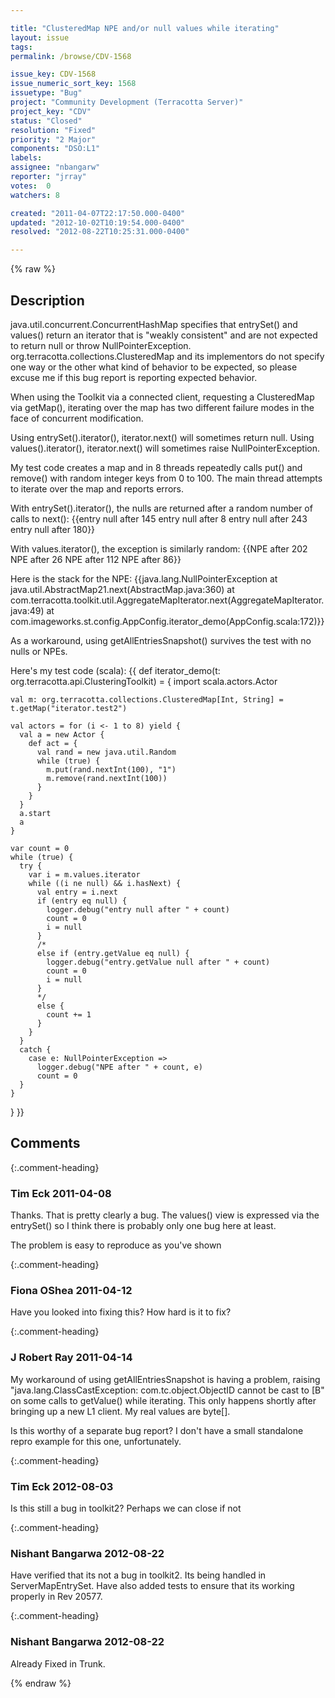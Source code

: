 ```yaml
---

title: "ClusteredMap NPE and/or null values while iterating"
layout: issue
tags: 
permalink: /browse/CDV-1568

issue_key: CDV-1568
issue_numeric_sort_key: 1568
issuetype: "Bug"
project: "Community Development (Terracotta Server)"
project_key: "CDV"
status: "Closed"
resolution: "Fixed"
priority: "2 Major"
components: "DSO:L1"
labels: 
assignee: "nbangarw"
reporter: "jrray"
votes:  0
watchers: 8

created: "2011-04-07T22:17:50.000-0400"
updated: "2012-10-02T10:19:54.000-0400"
resolved: "2012-08-22T10:25:31.000-0400"

---
```




{% raw %}



## Description

<div markdown="1" class="description">

java.util.concurrent.ConcurrentHashMap specifies that entrySet() and values() return an iterator that is "weakly consistent" and are not expected to return null or throw NullPointerException. org.terracotta.collections.ClusteredMap and its implementors do not specify one way or the other what kind of behavior to be expected, so please excuse me if this bug report is reporting expected behavior.

When using the Toolkit via a connected client, requesting a ClusteredMap via getMap(), iterating over the map has two different failure modes in the face of concurrent modification.

Using entrySet().iterator(), iterator.next() will sometimes return null.
Using values().iterator(), iterator.next() will sometimes raise NullPointerException.

My test code creates a map and in 8 threads repeatedly calls put() and remove() with random integer keys from 0 to 100. The main thread attempts to iterate over the map and reports errors.

With entrySet().iterator(), the nulls are returned after a random number of calls to next():
\{\{entry null after 145
entry null after 8
entry null after 243
entry null after 180\}\}

With values.iterator(), the exception is similarly random:
\{\{NPE after 202
NPE after 26
NPE after 112
NPE after 86\}\}

Here is the stack for the NPE:
\{\{java.lang.NullPointerException
        at java.util.AbstractMap$2$1.next(AbstractMap.java:360)
        at com.terracotta.toolkit.util.AggregateMapIterator.next(AggregateMapIterator.java:49)
        at com.imageworks.st.config.AppConfig.iterator_demo(AppConfig.scala:172)}}

As a workaround, using getAllEntriesSnapshot() survives the test with no nulls or NPEs.

Here's my test code (scala):
\{\{
  def iterator\_demo(t: org.terracotta.api.ClusteringToolkit) = \{
    import scala.actors.Actor

    val m: org.terracotta.collections.ClusteredMap[Int, String] = t.getMap("iterator.test2")

    val actors = for (i <- 1 to 8) yield {
      val a = new Actor {
        def act = {
          val rand = new java.util.Random
          while (true) {
            m.put(rand.nextInt(100), "1")
            m.remove(rand.nextInt(100))
          }
        }
      }
      a.start
      a
    }

    var count = 0
    while (true) {
      try {
        var i = m.values.iterator
        while ((i ne null) && i.hasNext) {
          val entry = i.next
          if (entry eq null) {
            logger.debug("entry null after " + count)
            count = 0
            i = null
          }
          /*
          else if (entry.getValue eq null) {
            logger.debug("entry.getValue null after " + count)
            count = 0
            i = null
          }
          */
          else {
            count += 1
          }
        }
      }
      catch {
        case e: NullPointerException =>
          logger.debug("NPE after " + count, e)
          count = 0
      }
    }
  \}
\}\}


</div>

## Comments


{:.comment-heading}
### **Tim Eck** <span class="date">2011-04-08</span>

<div markdown="1" class="comment">

Thanks. That is pretty clearly a bug. The values() view is expressed via the entrySet() so I think there is probably only one bug here at least. 

The problem is easy to reproduce as you've shown



</div>


{:.comment-heading}
### **Fiona OShea** <span class="date">2011-04-12</span>

<div markdown="1" class="comment">

Have you looked into fixing this? How hard is it to fix?

</div>


{:.comment-heading}
### **J Robert Ray** <span class="date">2011-04-14</span>

<div markdown="1" class="comment">

My workaround of using getAllEntriesSnapshot is having a problem, raising "java.lang.ClassCastException: com.tc.object.ObjectID cannot be cast to [B" on some calls to getValue() while iterating. This only happens shortly after bringing up a new L1 client. My real values are byte[].

Is this worthy of a separate bug report? I don't have a small standalone repro example for this one, unfortunately.

</div>


{:.comment-heading}
### **Tim Eck** <span class="date">2012-08-03</span>

<div markdown="1" class="comment">

Is this still a bug in toolkit2? Perhaps we can close if not


</div>


{:.comment-heading}
### **Nishant Bangarwa** <span class="date">2012-08-22</span>

<div markdown="1" class="comment">

Have verified that its not a bug in toolkit2. 
Its being handled in ServerMapEntrySet. 
Have also added tests to ensure that its working properly in Rev 20577. 


</div>


{:.comment-heading}
### **Nishant Bangarwa** <span class="date">2012-08-22</span>

<div markdown="1" class="comment">

Already Fixed in Trunk. 

</div>



{% endraw %}
